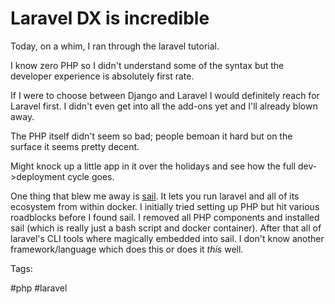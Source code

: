 # Laravel DX is incredible

Today, on a whim, I ran through the laravel tutorial. 

I know zero PHP so I didn't understand some of the syntax but the developer experience
is absolutely first rate.

If I were to choose between Django and Laravel I would definitely reach for Laravel
first. I didn't even get into all the add-ons yet and I'll already blown away.

The PHP itself didn't seem so bad; people bemoan it hard but on the surface
it seems pretty decent.

Might knock up a little app in it over the holidays and see how the full dev->deployment
cycle goes.

One thing that blew me away is [sail](https://laravel.com/docs/10.x/sail). It lets you
run laravel and all of its ecosystem from within docker. I initially tried setting up PHP 
but hit various roadblocks before I found sail. I removed all PHP components and installed 
sail (which is really just a bash script and docker container). After that all of laravel's
CLI tools where magically embedded into sail. I don't know another framework/language which 
does this or does it *this* well.

Tags:

  #php #laravel

